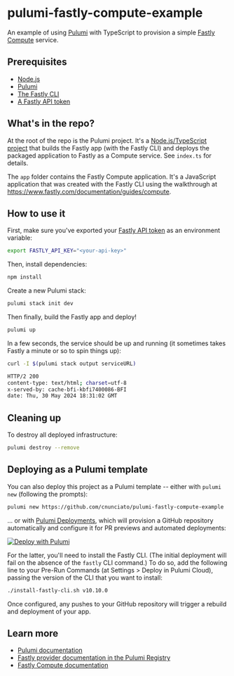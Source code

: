 # pulumi-fastly-compute-example

An example of using [Pulumi](https://www.pulumi.com/) with TypeScript to provision a simple [Fastly Compute](https://www.fastly.com/documentation/guides/compute/) service.

## Prerequisites

* [Node.js](https://nodejs.org/en/download/package-manager)
* [Pulumi](https://www.pulumi.com/docs/install/)
* [The Fastly CLI](https://www.fastly.com/documentation/reference/tools/cli/)
* [A Fastly API token](https://docs.fastly.com/en/guides/using-api-tokens#creating-api-tokens)

## What's in the repo?

At the root of the repo is the Pulumi project. It's a [Node.js/TypeScript project](https://www.pulumi.com/docs/languages-sdks/javascript/) that builds the Fastly app (with the Fastly CLI) and deploys the packaged application to Fastly as a Compute service. See `index.ts` for details.

The `app` folder contains the Fastly Compute application. It's a JavaScript application that was created with the Fastly CLI using the walkthrough at https://www.fastly.com/documentation/guides/compute.

## How to use it

First, make sure you've exported your [Fastly API token](https://docs.fastly.com/en/guides/using-api-tokens#creating-api-tokens) as an environment variable:

```bash
export FASTLY_API_KEY="<your-api-key>"
```

Then, install dependencies:

```bash
npm install
```

Create a new Pulumi stack:

```bash
pulumi stack init dev
```

Then finally, build the Fastly app and deploy!

```bash
pulumi up
```

In a few seconds, the service should be up and running (it sometimes takes Fastly a minute or so to spin things up):

```bash
curl -I $(pulumi stack output serviceURL)

HTTP/2 200
content-type: text/html; charset=utf-8
x-served-by: cache-bfi-kbfi7400086-BFI
date: Thu, 30 May 2024 18:31:02 GMT
```

## Cleaning up

To destroy all deployed infrastructure:

```bash
pulumi destroy --remove
```

## Deploying as a Pulumi template

You can also deploy this project as a Pulumi template -- either with `pulumi new` (following the prompts):

```bash
pulumi new https://github.com/cnunciato/pulumi-fastly-compute-example
```

... or with [Pulumi Deployments](https://www.pulumi.com/docs/pulumi-cloud/deployments/), which will provision a GitHub repository automatically and configure it for PR previews and automated deployments:

[![Deploy with Pulumi](https://get.pulumi.com/new/button.svg)](https://app.pulumi.com/new?template=https://github.com/cnunciato/pulumi-fastly-compute-example)

For the latter, you'll need to install the Fastly CLI. (The initial deployment will fail on the absence of the `fastly` CLI command.) To do so, add the following line to your Pre-Run Commands (at Settings > Deploy in Pulumi Cloud), passing the version of the CLI that you want to install:

```bash
./install-fastly-cli.sh v10.10.0
```

Once configured, any pushes to your GitHub repository will trigger a rebuild and deployment of your app.

## Learn more

* [Pulumi documentation](https://www.pulumi.com/docs/)
* [Fastly provider documentation in the Pulumi Registry](https://www.pulumi.com/registry/packages/fastly/)
* [Fastly Compute documentation](https://docs.fastly.com/products/compute)
